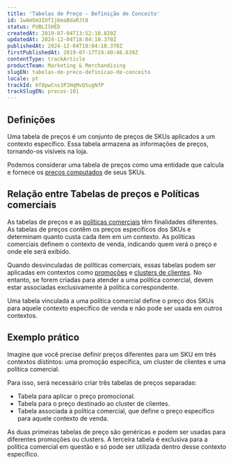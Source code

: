 ```yaml
---
title: 'Tabelas de Preço - Definição de Conceito'
id: 1wAm5m3IUfIj6maBdaRJt8
status: PUBLISHED
createdAt: 2019-07-04T13:52:10.820Z
updatedAt: 2024-12-04T18:04:10.370Z
publishedAt: 2024-12-04T18:04:10.370Z
firstPublishedAt: 2019-07-17T19:40:46.639Z
contentType: trackArticle
productTeam: Marketing & Merchandising
slugEN: tabelas-de-preco-definicao-de-conceito
locale: pt
trackId: 6f8pwCns3PJHqMvQSugNfP
trackSlugEN: precos-101
---
```


## Definições

Uma tabela de preços é um conjunto de preços de SKUs aplicados a um contexto específico. Essa tabela armazena as informações de preços, tornando-os visíveis na loja.

Podemos considerar uma tabela de preços como uma entidade que calcula e fornece os [preços computados](https://help.vtex.com/pt/tracks/precos-101--6f8pwCns3PJHqMvQSugNfP/7GptzvlPDVM11ojEjywIQx#preco-computado) de seus SKUs. 

## Relação entre Tabelas de preços e Políticas comerciais

As tabelas de preços e as [políticas comerciais](https://help.vtex.com/pt/tutorial/como-funciona-uma-politica-comercial--6Xef8PZiFm40kg2STrMkMV) têm finalidades diferentes. As tabelas de preços contêm os preços específicos dos SKUs e determinam quanto custa cada item em um contexto. As políticas comerciais definem o contexto de venda, indicando quem verá o preço e onde ele será exibido.

Quando desvinculadas de políticas comerciais, essas tabelas podem ser aplicadas em contextos como [promoções](https://help.vtex.com/pt/tutorial/criar-promocoes--tutorials_320) e [clusters de clientes](https://help.vtex.com/pt/tutorial/criando-promocao-para-um-cluster-de-clientes--tutorials_342). No entanto, se forem criadas para atender a uma política comercial, devem estar associadas exclusivamente à política correspondente. 

<div class = "alert alert-info">
Uma tabela vinculada a uma política comercial define o preço dos SKUs para aquele contexto específico de venda e não pode ser usada em outros contextos.
</div>

## Exemplo prático

Imagine que você precise definir preços diferentes para um SKU em três contextos distintos: uma promoção específica, um cluster de clientes e uma política comercial.

Para isso, será necessário criar três tabelas de preços separadas:

- Tabela para aplicar o preço promocional.
- Tabela para o preço destinado ao cluster de clientes.
- Tabela associada à política comercial, que define o preço específico para aquele contexto de venda.

As duas primeiras tabelas de preço são genéricas e podem ser usadas para diferentes promoções ou clusters. A terceira tabela é exclusiva para a política comercial em questão e só pode ser utilizada dentro desse contexto específico.
